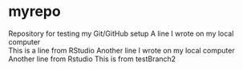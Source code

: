 # myrepo
Repository for testing my Git/GitHub setup
A line I wrote on my local computer  
This is a line from RStudio
Another line I wrote on my local computer
Another line from Rstudio
This is from testBranch2
